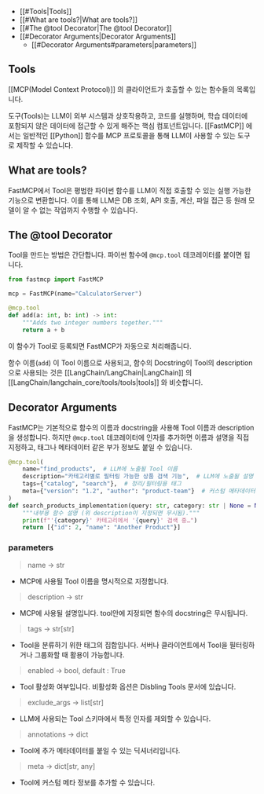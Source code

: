 - [[#Tools|Tools]]
- [[#What are tools?|What are tools?]]
- [[#The @tool Decorator|The @tool Decorator]]
- [[#Decorator Arguments|Decorator Arguments]]
	- [[#Decorator Arguments#parameters|parameters]]

## Tools

[[MCP(Model Context Protocol)]] 의 클라이언트가 호출할 수 있는 함수들의 목록입니다.

도구(Tools)는 LLM이 외부 시스템과 상호작용하고, 코드를 실행하며, 학습 데이터에 포함되지 않은 데이터에 접근할 수 있게 해주는 핵심 컴포넌트입니다. [[FastMCP]] 에서는 일반적인 [[Python]] 함수를 MCP 프로토콜을 통해 LLM이 사용할 수 있는 도구로 제작할 수 있습니다.

## What are tools?

FastMCP에서 Tool은 평범한 파이썬 함수를 LLM이 직접 호출할 수 있는 실행 가능한 기능으로 변환합니다.
이를 통해 LLM은 DB 조회, API 호출, 계산, 파일 접근 등 원래 모델이 알 수 없는 작업까지 수행할 수 있습니다.

## The @tool Decorator

Tool을 만드는 방법은 간단합니다. 파이썬 함수에 `@mcp.tool` 데코레이터를 붙이면 됩니다.

```python
from fastmcp import FastMCP

mcp = FastMCP(name="CalculatorServer")

@mcp.tool
def add(a: int, b: int) -> int:
    """Adds two integer numbers together."""
    return a + b
```

이 함수가 Tool로 등록되면 FastMCP가 자동으로 처리해줍니다.

함수 이름(`add`) 이 Tool 이름으로 사용되고, 함수의 Docstring이 Tool의 description으로 사용되는 것은 [[LangChain/LangChain|LangChain]] 의 [[LangChain/langchain_core/tools/tools|tools]] 와 비슷합니다.

## Decorator Arguments

FastMCP는 기본적으로 함수의 이름과 docstring을 사용해 Tool 이름과 description을 생성합니다. 하지만 `@mcp.tool` 데코레이터에 인자를 추가하면 이름과 설명을 직접 지정하고, 태그나 메타데이터 같은 부가 정보도 붙일 수 있습니다.

```python
@mcp.tool(
    name="find_products",  # LLM에 노출될 Tool 이름
    description="카테고리별로 필터링 가능한 상품 검색 기능",  # LLM에 노출될 설명
    tags={"catalog", "search"},  # 정리/필터링용 태그
    meta={"version": "1.2", "author": "product-team"}  # 커스텀 메타데이터
)
def search_products_implementation(query: str, category: str | None = None) -> list[dict]:
    """내부용 함수 설명 (위 description이 지정되면 무시됨)."""
    print(f"'{category}' 카테고리에서 '{query}' 검색 중…")
    return [{"id": 2, "name": "Another Product"}]

```

### parameters

> name -> str

- MCP에 사용될 Tool 이름을 명시적으로 지정합니다.

> description -> str

- MCP에 사용될 설명입니다. tool안에 지정되면 함수의 docstring은 무시됩니다.

> tags -> str[str]

- Tool을 분류하기 위한 태그의 집합입니다. 서버나 클라이언트에서 Tool을 필터링하거나 그룹화할 때 활용이 가능합니다.

> enabled -> bool, default : True

- Tool 활성화 여부입니다. 비활성화 옵션은 Disbling Tools 문서에 있습니다.

> exclude_args -> list[str]

- LLM에 사용되는 Tool 스키마에서 특정 인자를 제외할 수 있습니다.

> annotations -> dict

- Tool에 추가 메타데이터를 붙일 수 있는 딕셔너리입니다.

> meta -> dict[str, any]

- Tool에 커스텀 메타 정보를 추가할 수 있습니다.

